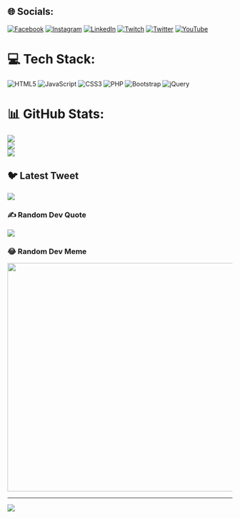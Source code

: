 
## 🌐 Socials:
[![Facebook](https://img.shields.io/badge/Facebook-%231877F2.svg?logo=Facebook&logoColor=white)](https://facebook.com/renan.primo.54) [![Instagram](https://img.shields.io/badge/Instagram-%23E4405F.svg?logo=Instagram&logoColor=white)](https://instagram.com/vegan0primo) [![LinkedIn](https://img.shields.io/badge/LinkedIn-%230077B5.svg?logo=linkedin&logoColor=white)](https://linkedin.com/in/renan-primo-32a277a2) [![Twitch](https://img.shields.io/badge/Twitch-%239146FF.svg?logo=Twitch&logoColor=white)](https://twitch.tv/veganoprimo) [![Twitter](https://img.shields.io/badge/Twitter-%231DA1F2.svg?logo=Twitter&logoColor=white)](https://twitter.com/VeganoPrimo) [![YouTube](https://img.shields.io/badge/YouTube-%23FF0000.svg?logo=YouTube&logoColor=white)](https://youtube.com/@VeganoPrimo) 

# 💻 Tech Stack:
![HTML5](https://img.shields.io/badge/html5-%23E34F26.svg?style=for-the-badge&logo=html5&logoColor=white) ![JavaScript](https://img.shields.io/badge/javascript-%23323330.svg?style=for-the-badge&logo=javascript&logoColor=%23F7DF1E) ![CSS3](https://img.shields.io/badge/css3-%231572B6.svg?style=for-the-badge&logo=css3&logoColor=white) ![PHP](https://img.shields.io/badge/php-%23777BB4.svg?style=for-the-badge&logo=php&logoColor=white) ![Bootstrap](https://img.shields.io/badge/bootstrap-%23563D7C.svg?style=for-the-badge&logo=bootstrap&logoColor=white) ![jQuery](https://img.shields.io/badge/jquery-%230769AD.svg?style=for-the-badge&logo=jquery&logoColor=white)
# 📊 GitHub Stats:
![](https://github-readme-stats.vercel.app/api?username=renanprimo&theme=dark&hide_border=false&include_all_commits=false&count_private=false)<br/>
![](https://github-readme-streak-stats.herokuapp.com/?user=renanprimo&theme=dark&hide_border=false)<br/>
![](https://github-readme-stats.vercel.app/api/top-langs/?username=renanprimo&theme=dark&hide_border=false&include_all_commits=false&count_private=false&layout=compact)

## 🐦 Latest Tweet
[![](https://gtce.itsvg.in/api?username=VeganoPrimo)](https://github.com/VishwaGauravIn/github-twitter-card-embed)

### ✍️ Random Dev Quote
![](https://quotes-github-readme.vercel.app/api?type=horizontal&theme=radical)

### 😂 Random Dev Meme
<img src="https://rm.up.railway.app/" width="512px"/>

---
[![](https://visitcount.itsvg.in/api?id=renanprimo&icon=0&color=0)](https://visitcount.itsvg.in)

<!-- Proudly created with GPRM ( https://gprm.itsvg.in ) -->
